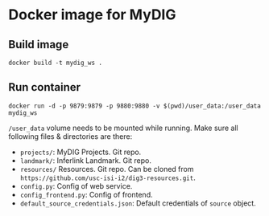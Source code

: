 # Docker image for MyDIG

## Build image

    docker build -t mydig_ws .

## Run container

    docker run -d -p 9879:9879 -p 9880:9880 -v $(pwd)/user_data:/user_data mydig_ws
    
`/user_data` volume needs to be mounted while running. Make sure all following files & directories are there:

- `projects/`: MyDIG Projects. Git repo.
- `landmark/`: Inferlink Landmark. Git repo.
- `resources/` Resources. Git repo. Can be cloned from `https://github.com/usc-isi-i2/dig3-resources.git`.
- `config.py`: Config of web service.
- `config_frontend.py`: Config of frontend.
- `default_source_credentials.json`: Default credentials of `source` object.